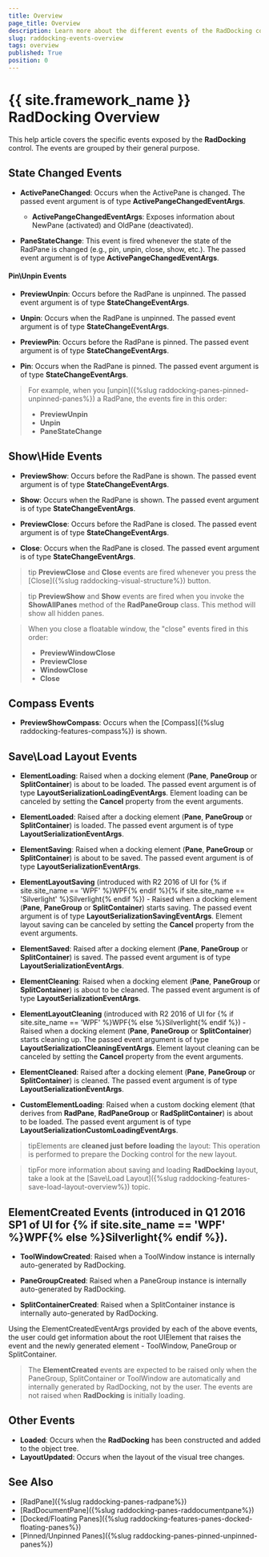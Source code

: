 ```yaml
---
title: Overview
page_title: Overview
description: Learn more about the different events of the RadDocking control.
slug: raddocking-events-overview
tags: overview
published: True
position: 0
---
```


# {{ site.framework_name }} RadDocking Overview

This help article covers the specific events exposed by the __RadDocking__ control. The events are grouped by their general purpose.

## State Changed Events

* __ActivePaneChanged__: Occurs when the ActivePane is changed. The passed event argument is of type __ActivePangeChangedEventArgs__.

	* __ActivePangeChangedEventArgs__: Exposes information about NewPane (activated) and OldPane (deactivated).
	
* __PaneStateChange__: This event is fired whenever the state of the RadPane is changed (e.g., pin, unpin, close, show, etc.). The passed event argument is of type __ActivePangeChangedEventArgs__.
	
#### __Pin\Unpin Events__

* __PreviewUnpin__: Occurs before the RadPane is unpinned. The passed event argument is of type __StateChangeEventArgs__. 

* __Unpin__: Occurs when the RadPane is unpinned. The passed event argument is of type __StateChangeEventArgs__.

* __PreviewPin__: Occurs before the RadPane is pinned. The passed event argument is of type __StateChangeEventArgs__.

* __Pin__: Occurs when the RadPane is pinned. The passed event argument is of type __StateChangeEventArgs__.
	
>For example, when you [unpin]({%slug raddocking-panes-pinned-unpinned-panes%}) a RadPane, the events fire in this order:                   
>	* __PreviewUnpin__
>	* __Unpin__
>	* __PaneStateChange__ 

## Show\Hide Events

* __PreviewShow__: Occurs before the RadPane is shown. The passed event argument is of type __StateChangeEventArgs__. 

* __Show__: Occurs when the RadPane is shown. The passed event argument is of type __StateChangeEventArgs__. 

* __PreviewClose__: Occurs before the RadPane is closed. The passed event argument is of type __StateChangeEventArgs__. 

* __Close__: Occurs when the RadPane is closed. The passed event argument is of type __StateChangeEventArgs__. 

>tip __PreviewClose__ and __Close__ events are fired whenever you press the [Close]({%slug raddocking-visual-structure%}) button.

>tip __PreviewShow__ and __Show__ events are fired when you invoke the __ShowAllPanes__ method of the __RadPaneGroup__ class. This method will show all hidden panes.

>When you close a floatable window, the "close" events fired in this order:
> 	* __PreviewWindowClose__
> 	* __PreviewClose__
> 	* __WindowClose__
> 	* __Close__

## Compass Events

* __PreviewShowCompass__: Occurs when the [Compass]({%slug raddocking-features-compass%}) is shown.

## Save\Load Layout Events

* __ElementLoading__: Raised when a docking element (__Pane__, __PaneGroup__ or __SplitContainer__) is about to be loaded. The passed event argument is of type __LayoutSerializationLoadingEventArgs__. Element loading can be canceled by setting the __Cancel__ property from the event arguments.

* __ElementLoaded__: Raised after a docking element (__Pane__, __PaneGroup__ or __SplitContainer__) is loaded. The passed event argument is of type __LayoutSerializationEventArgs__.

* __ElementSaving__: Raised when a docking element (__Pane__, __PaneGroup__ or __SplitContainer__) is about to be saved. The passed event argument is of type __LayoutSerializationEventArgs__.

* __ElementLayoutSaving__ (introduced with R2 2016 of UI for {% if site.site_name == 'WPF' %}WPF{% endif %}{% if site.site_name == 'Silverlight' %}Silverlight{% endif %}) - Raised when a docking element (__Pane__, __PaneGroup__ or __SplitContainer__) starts saving. The passed event argument is of type __LayoutSerializationSavingEventArgs__. Element layout saving can be canceled by setting the __Cancel__ property from the event arguments.

* __ElementSaved__: Raised after a docking element (__Pane__, __PaneGroup__ or __SplitContainer__) is saved. The passed event argument is of type __LayoutSerializationEventArgs__.

* __ElementCleaning__: Raised when a docking element (__Pane__, __PaneGroup__ or __SplitContainer__) is about to be cleaned. The passed event argument is of type __LayoutSerializationEventArgs__.

* __ElementLayoutCleaning__ (introduced with R2 2016 of UI for {% if site.site_name == 'WPF' %}WPF{% else %}Silverlight{% endif %}) - Raised when a docking element (__Pane__, __PaneGroup__ or __SplitContainer__) starts cleaning up. The passed event argument is of type __LayoutSerializationCleaningEventArgs__. Element layout cleaning can be canceled by setting the __Cancel__ property from the event arguments.

* __ElementCleaned__: Raised after a docking element (__Pane__, __PaneGroup__ or __SplitContainer__) is cleaned. The passed event argument is of type __LayoutSerializationEventArgs__.

* __CustomElementLoading__: Raised when a custom docking element (that derives from __RadPane__, __RadPaneGroup__ or __RadSplitContainer__) is about to be loaded. The passed event argument is of type __LayoutSerializationCustomLoadingEventArgs__.

>tipElements are __cleaned just before loading__ the layout: This operation is performed to prepare the Docking control for the new layout.

>tipFor more information about saving and loading __RadDocking__ layout, take a look at the [Save\Load Layout]({%slug raddocking-features-save-load-layout-overview%}) topic.

## ElementCreated Events (introduced in Q1 2016 SP1 of UI for {% if site.site_name == 'WPF' %}WPF{% else %}Silverlight{% endif %}).

* __ToolWindowCreated__: Raised when a ToolWindow instance is internally auto-generated by RadDocking.

* __PaneGroupCreated__: Raised when a PaneGroup instance is internally auto-generated by RadDocking.

* __SplitContainerCreated__: Raised when a SplitContainer instance is internally auto-generated by RadDocking.
	
Using the ElementCreatedEventArgs provided by each of the above events, the user could get information about the root UIElement that raises the event and the newly generated element - ToolWindow, PaneGroup or SplitContainer.

>The __ElementCreated__ events are expected to be raised only when the PaneGroup, SplitContainer or ToolWindow are automatically and internally generated by RadDocking, not by the user. The events are not raised when __RadDocking__ is initially loading.

## Other Events

* __Loaded__: Occurs when the __RadDocking__ has been constructed and added to the object tree.
* __LayoutUpdated__: Occurs when the layout of the visual tree changes.	

## See Also

 * [RadPane]({%slug raddocking-panes-radpane%})
 * [RadDocumentPane]({%slug raddocking-panes-raddocumentpane%})
 * [Docked/Floating Panes]({%slug raddocking-features-panes-docked-floating-panes%})
 * [Pinned/Unpinned Panes]({%slug raddocking-panes-pinned-unpinned-panes%})
